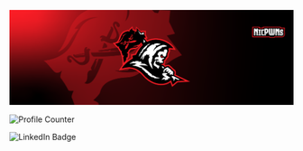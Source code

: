 ![NicPWNs Profile Banner](https://github.com/NicPWNs/Logo/blob/main/Final/Twitter%20Cover%201.png)

![Profile Counter](https://komarev.com/ghpvc/?username=NicPWNse&color=red)

![LinkedIn Badge](https://linkedin-github.herokuapp.com/api/render/Nic%20Jones/Professional%20Hacker/Lead%20Information%20Security%20Analyst/OSCP,%20B.S%20-%20Cybersecurity/dark/https%3A%2F%2Fmedia-exp1.licdn.com%2Fdms%2Fimage%2FC4D03AQGj-emZkuqXmw%2Fprofile-displayphoto-shrink_400_400%2F0%2F1647874192502%3Fe%3D1654732800%26v%3Dbeta%26t%3Dx9SI4mKLHIqB0JMiMpNRH26kI874TEOglHNVLV9zc4U)



<!--
**NicPWNs/NicPWNs** is a ✨ _special_ ✨ repository because its `README.md` (this file) appears on your GitHub profile.

Here are some ideas to get you started:

- 🔭 I’m currently working on ...
- 🌱 I’m currently learning ...
- 👯 I’m looking to collaborate on ...
- 🤔 I’m looking for help with ...
- 💬 Ask me about ...
- 📫 How to reach me: ...
- 😄 Pronouns: ...
- ⚡ Fun fact: ...
-->
